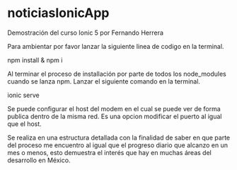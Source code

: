 # noticiasIonicApp

Demostración del curso Ionic 5 por Fernando Herrera

Para ambientar por favor lanzar la siguiente linea de codigo en la terminal.

npm install & npm i

Al terminar el proceso de installación por parte de todos los node_modules cuando se lanza npm.
Lanzar el siguiente comando en la terminal.

ionic serve

Se puede configurar el host del modem en el cual se puede ver de forma publica dentro de la misma red.
Es una opcion modificar el puerto al igual que el host.

Se realiza en una estructura detallada con la finalidad de saber en que parte del proceso me encuentro al igual que el progreso diario que alcanzo en un mes o menos, esto demuestra el interés que hay en muchas áreas del desarrollo en México.